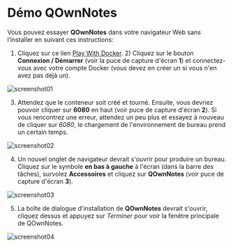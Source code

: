 # Démo QOwnNotes

Vous pouvez essayer **QOwnNotes** dans votre navigateur Web sans l’installer en suivant ces instructions:

1) Cliquez sur ce lien [Play With Docker](https://labs.play-with-docker.com/?stack=https://raw.githubusercontent.com/qownnotes/docker-desktop/main/examples/docker-compose.play-with-docker.yml&stack_name=desktop). 2) Cliquez sur le bouton **Connexion / Démarrer** (voir la puce de capture d'écran **1**) et connectez-vous avec votre compte Docker (vous devez en créer un si vous n'en avez pas déjà un).

![screenshot01](/img/demo/playwithdocker01.png)

3) Attendez que le conteneur soit créé et tourné. Ensuite, vous devriez pouvoir cliquer sur **6080** en haut (voir puce de capture d'écran **2**). Si vous rencontrez une erreur, attendez un peu plus et essayez à nouveau de cliquer sur *6080*, le chargement de l'environnement de bureau prend un certain temps.

![screenshot02](/img/demo/playwithdocker02.png)

4) Un nouvel onglet de navigateur devrait s'ouvrir pour produire un bureau. Cliquez sur le symbole **en bas à gauche** à l'écran (dans la barre des tâches), survolez **Accessoires** et cliquez sur **QOwnNotes** (voir puce de capture d'écran **3**).

![screenshot03](/img/demo/playwithdocker03.png)

5) La boîte de dialogue d'installation de **QOwnNotes** devrait s'ouvrir, cliquez dessus et appuyez sur *Terminer* pour voir la fenêtre principale de QOwnNotes.

![screenshot04](/img/demo/playwithdocker04.png)
